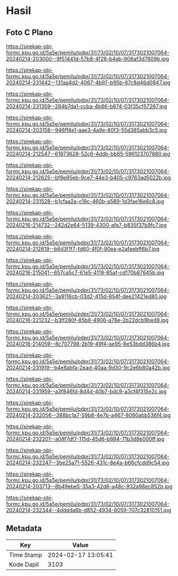 # Hasil

## Foto C Plano

https://sirekap-obj-formc.kpu.go.id/5a5e/pemilu/pdpr/31/73/02/10/07/3173021007064-20240214-203000--9f51441d-57b8-4f28-b4ab-906af3d7809b.jpg

https://sirekap-obj-formc.kpu.go.id/5a5e/pemilu/pdpr/31/73/02/10/07/3173021007064-20240214-231442--131aa4d2-4067-4b97-b95b-67c8d46d0847.jpg

https://sirekap-obj-formc.kpu.go.id/5a5e/pemilu/pdpr/31/73/02/10/07/3173021007064-20240214-231359--284b7da1-ccba-4b86-b874-03f35cf57287.jpg

https://sirekap-obj-formc.kpu.go.id/5a5e/pemilu/pdpr/31/73/02/10/07/3173021007064-20240214-203158--946ff4e1-aae3-4a9e-80f3-55d385abb3c5.jpg

https://sirekap-obj-formc.kpu.go.id/5a5e/pemilu/pdpr/31/73/02/10/07/3173021007064-20240214-212547--61973628-52c6-4ddb-bb65-596123707880.jpg

https://sirekap-obj-formc.kpu.go.id/5a5e/pemilu/pdpr/31/73/02/10/07/3173021007064-20240214-212625--bf9e85eb-9ce7-44e3-b405-c9763ad5022b.jpg

https://sirekap-obj-formc.kpu.go.id/5a5e/pemilu/pdpr/31/73/02/10/07/3173021007064-20240214-231528--b1cfaa2a-c19c-460b-a589-1d3fae16e6c8.jpg

https://sirekap-obj-formc.kpu.go.id/5a5e/pemilu/pdpr/31/73/02/10/07/3173021007064-20240216-214732--242d2e64-5139-4300-afe7-b835f37b9fc7.jpg

https://sirekap-obj-formc.kpu.go.id/5a5e/pemilu/pdpr/31/73/02/10/07/3173021007064-20240214-212819--b6d3f1f7-fd60-4f0f-90ea-e2afaebff6b7.jpg

https://sirekap-obj-formc.kpu.go.id/5a5e/pemilu/pdpr/31/73/02/10/07/3173021007064-20240216-215041--657ca5c7-61e5-4119-85af-cd170b87645b.jpg

https://sirekap-obj-formc.kpu.go.id/5a5e/pemilu/pdpr/31/73/02/10/07/3173021007064-20240214-203621--3a9116cb-03d2-415d-854f-dee21421ed80.jpg

https://sirekap-obj-formc.kpu.go.id/5a5e/pemilu/pdpr/31/73/02/10/07/3173021007064-20240216-221232--b3ff280f-85b6-4906-a78e-2b22dcb9bed9.jpg

https://sirekap-obj-formc.kpu.go.id/5a5e/pemilu/pdpr/31/73/02/10/07/3173021007064-20240216-214059--8c707798-2b19-49f4-ae95-8e53bdd386b4.jpg

https://sirekap-obj-formc.kpu.go.id/5a5e/pemilu/pdpr/31/73/02/10/07/3173021007064-20240214-231919--b4e8abfa-2ead-40aa-9d30-9c2e6b80a42b.jpg

https://sirekap-obj-formc.kpu.go.id/5a5e/pemilu/pdpr/31/73/02/10/07/3173021007064-20240214-231959--a3f846fd-8d4d-40b7-bdc9-a3cf4f315e2c.jpg

https://sirekap-obj-formc.kpu.go.id/5a5e/pemilu/pdpr/31/73/02/10/07/3173021007064-20240214-232056--388bc1a7-59b8-4e7b-a467-8080abb536f4.jpg

https://sirekap-obj-formc.kpu.go.id/5a5e/pemilu/pdpr/31/73/02/10/07/3173021007064-20240214-232201--a08f7df7-115d-45d6-b884-71b3d8e000ff.jpg

https://sirekap-obj-formc.kpu.go.id/5a5e/pemilu/pdpr/31/73/02/10/07/3173021007064-20240214-232247--3be25a71-5526-431c-8e4a-b66cfcdd9c54.jpg

https://sirekap-obj-formc.kpu.go.id/5a5e/pemilu/pdpr/31/73/02/10/07/3173021007064-20240214-203713--8b49ebe5-35a3-42d6-a48c-932a98ec852b.jpg

https://sirekap-obj-formc.kpu.go.id/5a5e/pemilu/pdpr/31/73/02/10/07/3173021007064-20240214-232344--4dddda6b-d852-4934-8059-707c32810151.jpg


## Metadata

| Key        | Value               |
| ---------- | ------------------- |
| Time Stamp | 2024-02-17 13:05:41 |
| Kode Dapil | 3103                |



